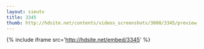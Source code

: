 ```yaml
---
layout: sieutv
title: 3345
thumb: http://hdsite.net/contents/videos_screenshots/3000/3345/preview_360p.mp4.jpg
---
```

{% include iframe src='http://hdsite.net/embed/3345' %}
 
